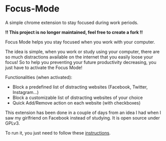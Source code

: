 # Focus-Mode
A simple chrome extension to stay focused during work periods.

**!! This project is no longer maintained, feel free to create a fork !!**

Focus Mode helps you stay focused when you work with your computer.

The idea is simple, when you work or study using your computer, there are so much distractions available on the internet that you easily loose your focus! So to help you preventing your future productivity decreasing, you just have to activate the Focus Mode!

Functionalities (when activated):
 - Block a predefined list of distracting websites (Facebook, Twitter, Instagram…)
 - Block a customizable list of distracting websites of your choice
 - Quick Add/Remove action on each website (with checkboxes)

This extension has been done in a couple of days from an idea I had when I saw my girlfriend on Facebook instead of studying. It is open source under GPLv3.

To run it, you just need to follow these <a href="https://developer.chrome.com/extensions/getstarted#unpacked">instructions</a>.

